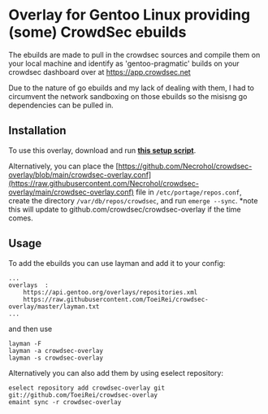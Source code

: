 # Overlay for Gentoo Linux providing (some) CrowdSec ebuilds

The ebuilds are made to pull in the crowdsec sources and compile them on your local machine 
and identify as 'gentoo-pragmatic' builds on your crowdsec dashboard over at https://app.crowdsec.net

Due to the nature of go ebuilds and my lack of dealing with them, I had to circumvent the network sandboxing on
those ebuilds so the misisng go dependencies can be pulled in.
## Installation ##
To use this overlay, download and run **[this setup script](https://raw.githubusercontent.com/Necrohol/crowdsec-overlay/main/scripts/setup-overlay.sh)**.

Alternatively, you can place the [https://github.com/Necrohol/crowdsec-overlay/blob/main/crowdsec-overlay.conf](https://raw.githubusercontent.com/Necrohol/crowdsec-overlay/main/crowdsec-overlay.conf) file in `/etc/portage/repos.conf`, create the directory `/var/db/repos/crowdsec`, and run `emerge --sync`.
*note this will update to github.com/crowdsec/crowdsec-overlay if the time comes. 

## Usage 
To add the ebuilds you can use layman and add it to your config:
```
...
overlays  :
    https://api.gentoo.org/overlays/repositories.xml
    https://raw.githubusercontent.com/ToeiRei/crowdsec-overlay/master/layman.txt
...
```

and then use 
```
layman -F
layman -a crowdsec-overlay
layman -s crowdsec-overlay
```

Alternatively you can also add them by using eselect repository:
```
eselect repository add crowdsec-overlay git git://github.com/ToeiRei/crowdsec-overlay
emaint sync -r crowdsec-overlay
```

